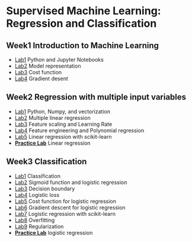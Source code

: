 # Supervised Machine Learning: Regression and Classification

## Week1 Introduction to Machine Learning

- [Lab1](./week1/lab1.ipynb) Python and Jupyter Notebooks
- [Lab2](./week1/lab2.ipynb) Model representation
- [Lab3](./week1/lab3.ipynb) Cost function
- [Lab4](./week1/lab4.ipynb) Gradient desent

## Week2 Regression with multiple input variables

- [Lab1](./week2/lab1.ipynb) Python, Numpy, and vectorization
- [Lab2](./week2/lab2.ipynb) Multiple linear regression
- [Lab3](./week2/lab3.ipynb) Feature scaling and Learning Rate
- [Lab4](./week2/lab4.ipynb) Feature engineering and Polynomial regression
- [Lab5](./week2/lab5.ipynb) Linear regression with scikit-learn 
- [**Practice Lab**](./week2/lab.ipynb) Linear regression

## Week3 Classification

- [Lab1](./week3/lab1.ipynb) Classification
- [Lab2](./week3/lab2.ipynb) Sigmoid function and logistic regression
- [Lab3](./week3/lab3.ipynb) Decision boundary
- [Lab4](./week3/lab4.ipynb) Logistic loss
- [Lab5](./week3/lab5.ipynb) Cost function for logistic regression
- [Lab6](./week3/lab6.ipynb) Gradient descent for logistic regression
- [Lab7](./week3/lab7.ipynb) Logistic regression with scikit-learn
- [Lab8](./week3/lab8.ipynb) Overfitting
- [Lab9](./week3/lab9.ipynb) Regularization
- [**Practice Lab**](./week3/lab.ipynb) logistic regression
